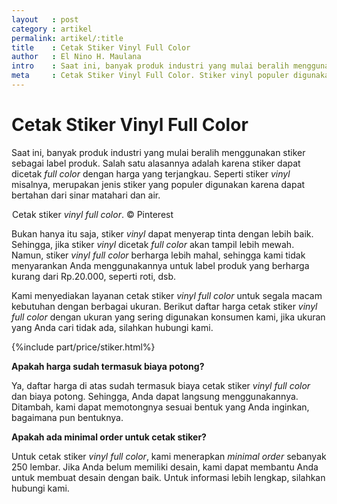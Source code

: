 ```yaml
---
layout   : post
category : artikel
permalink: artikel/:title
title    : Cetak Stiker Vinyl Full Color
author   : El Nino H. Maulana
intro    : Saat ini, banyak produk industri yang mulai beralih menggunakan stiker sebagai label produk. Salah satu alasannya adalah karena stiker dapat dicetak <em>full color</em> dengan harga yang terjangkau.
meta     : Cetak Stiker Vinyl Full Color. Stiker vinyl populer digunakan karena dapat bertahan dari sinar matahari dan air. Kami menyediakan layanan cetak stiker vinyl full color untuk segala macam kebutuhan dengan berbagai ukuran. 
---
```


# Cetak Stiker Vinyl Full Color

Saat ini, banyak produk industri yang mulai beralih menggunakan stiker sebagai label produk. Salah satu alasannya adalah karena stiker dapat dicetak *full color* dengan harga yang terjangkau. Seperti stiker *vinyl* misalnya, merupakan jenis stiker yang populer digunakan karena dapat bertahan dari sinar matahari dan air.

<img src="data:image/png;base64,R0lGODlhAQABAAD/ACwAAAAAAQABAAACADs=" data-src="https://cdn-images-1.medium.com/max/720/1*Z-awm21ymBp5kfaDb-L6-g.jpeg" alt="Cetak Stiker Vinyl Full Color" title="Cetak Stiker Vinyl Full Color"><span class="img-caption">Cetak stiker <em>vinyl full color</em>. &copy; Pinterest</span>

Bukan hanya itu saja, stiker *vinyl* dapat menyerap tinta dengan lebih baik. Sehingga, jika stiker *vinyl* dicetak *full color* akan tampil lebih mewah. Namun, stiker *vinyl full color* berharga lebih mahal, sehingga kami tidak menyarankan Anda menggunakannya untuk label produk yang berharga kurang dari Rp.20.000, seperti roti, dsb.

Kami menyediakan layanan cetak stiker *vinyl full color* untuk segala macam kebutuhan dengan berbagai ukuran. Berikut daftar harga cetak stiker *vinyl full color* dengan ukuran yang sering digunakan konsumen kami, jika ukuran yang Anda cari tidak ada, silahkan hubungi kami.

{%include part/price/stiker.html%}

<p class="shame-clear"><strong>Apakah harga sudah termasuk biaya potong?</strong></p>

Ya, daftar harga di atas sudah termasuk biaya cetak stiker *vinyl full color* dan biaya potong. Sehingga, Anda dapat langsung menggunakannya. Ditambah, kami dapat memotongnya sesuai bentuk yang Anda inginkan, bagaimana pun bentuknya.

**Apakah ada minimal order untuk cetak stiker?**

Untuk cetak stiker *vinyl full color*, kami menerapkan *minimal order* sebanyak 250 lembar. Jika Anda belum memiliki desain, kami dapat membantu Anda untuk membuat desain dengan baik. Untuk informasi lebih lengkap, silahkan hubungi kami.
